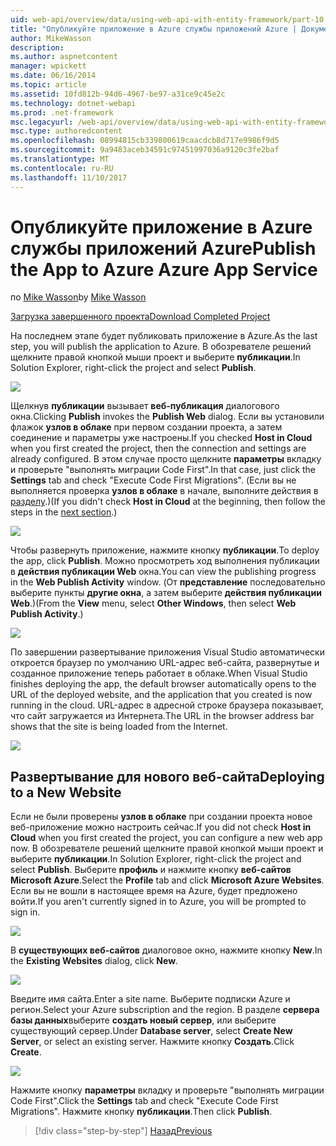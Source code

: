 ```yaml
---
uid: web-api/overview/data/using-web-api-with-entity-framework/part-10
title: "Опубликуйте приложение в Azure службы приложений Azure | Документы Microsoft"
author: MikeWasson
description: 
ms.author: aspnetcontent
manager: wpickett
ms.date: 06/16/2014
ms.topic: article
ms.assetid: 10fd812b-94d6-4967-be97-a31ce9c45e2c
ms.technology: dotnet-webapi
ms.prod: .net-framework
msc.legacyurl: /web-api/overview/data/using-web-api-with-entity-framework/part-10
msc.type: authoredcontent
ms.openlocfilehash: 08994815cb339800619caacdcb8d717e9986f9d5
ms.sourcegitcommit: 9a9483aceb34591c97451997036a9120c3fe2baf
ms.translationtype: MT
ms.contentlocale: ru-RU
ms.lasthandoff: 11/10/2017
---
```

<a name="publish-the-app-to-azure-azure-app-service"></a><span data-ttu-id="4f2e3-102">Опубликуйте приложение в Azure службы приложений Azure</span><span class="sxs-lookup"><span data-stu-id="4f2e3-102">Publish the App to Azure Azure App Service</span></span>
====================
<span data-ttu-id="4f2e3-103">по [Mike Wasson](https://github.com/MikeWasson)</span><span class="sxs-lookup"><span data-stu-id="4f2e3-103">by [Mike Wasson](https://github.com/MikeWasson)</span></span>

[<span data-ttu-id="4f2e3-104">Загрузка завершенного проекта</span><span class="sxs-lookup"><span data-stu-id="4f2e3-104">Download Completed Project</span></span>](https://github.com/MikeWasson/BookService)

<span data-ttu-id="4f2e3-105">На последнем этапе будет публиковать приложение в Azure.</span><span class="sxs-lookup"><span data-stu-id="4f2e3-105">As the last step, you will publish the application to Azure.</span></span> <span data-ttu-id="4f2e3-106">В обозревателе решений щелкните правой кнопкой мыши проект и выберите **публикации**.</span><span class="sxs-lookup"><span data-stu-id="4f2e3-106">In Solution Explorer, right-click the project and select **Publish**.</span></span>

![](part-10/_static/image1.png)

<span data-ttu-id="4f2e3-107">Щелкнув **публикации** вызывает **веб-публикация** диалогового окна.</span><span class="sxs-lookup"><span data-stu-id="4f2e3-107">Clicking **Publish** invokes the **Publish Web** dialog.</span></span> <span data-ttu-id="4f2e3-108">Если вы установили флажок **узлов в облаке** при первом создании проекта, а затем соединение и параметры уже настроены.</span><span class="sxs-lookup"><span data-stu-id="4f2e3-108">If you checked **Host in Cloud** when you first created the project, then the connection and settings are already configured.</span></span> <span data-ttu-id="4f2e3-109">В этом случае просто щелкните **параметры** вкладку и проверьте &quot;выполнять миграции Code First&quot;.</span><span class="sxs-lookup"><span data-stu-id="4f2e3-109">In that case, just click the **Settings** tab and check &quot;Execute Code First Migrations&quot;.</span></span> <span data-ttu-id="4f2e3-110">(Если вы не выполняется проверка **узлов в облаке** в начале, выполните действия в [разделу](#new-website).)</span><span class="sxs-lookup"><span data-stu-id="4f2e3-110">(If you didn't check **Host in Cloud** at the beginning, then follow the steps in the [next section](#new-website).)</span></span>

[![](part-10/_static/image3.png)](part-10/_static/image2.png)

<span data-ttu-id="4f2e3-111">Чтобы развернуть приложение, нажмите кнопку **публикации**.</span><span class="sxs-lookup"><span data-stu-id="4f2e3-111">To deploy the app, click **Publish**.</span></span> <span data-ttu-id="4f2e3-112">Можно просмотреть ход выполнения публикации в **действия публикации Web** окна.</span><span class="sxs-lookup"><span data-stu-id="4f2e3-112">You can view the publishing progress in the **Web Publish Activity** window.</span></span> <span data-ttu-id="4f2e3-113">(От **представление** последовательно выберите пункты **другие окна**, а затем выберите **действия публикации Web**.)</span><span class="sxs-lookup"><span data-stu-id="4f2e3-113">(From the **View** menu, select **Other Windows**, then select **Web Publish Activity**.)</span></span>

![](part-10/_static/image4.png)

<span data-ttu-id="4f2e3-114">По завершении развертывание приложения Visual Studio автоматически откроется браузер по умолчанию URL-адрес веб-сайта, развернутые и созданное приложение теперь работает в облаке.</span><span class="sxs-lookup"><span data-stu-id="4f2e3-114">When Visual Studio finishes deploying the app, the default browser automatically opens to the URL of the deployed website, and the application that you created is now running in the cloud.</span></span> <span data-ttu-id="4f2e3-115">URL-адрес в адресной строке браузера показывает, что сайт загружается из Интернета.</span><span class="sxs-lookup"><span data-stu-id="4f2e3-115">The URL in the browser address bar shows that the site is being loaded from the Internet.</span></span>

[![](part-10/_static/image6.png)](part-10/_static/image5.png)

<a id="new-website"></a>
## <a name="deploying-to-a-new-website"></a><span data-ttu-id="4f2e3-116">Развертывание для нового веб-сайта</span><span class="sxs-lookup"><span data-stu-id="4f2e3-116">Deploying to a New Website</span></span>

<span data-ttu-id="4f2e3-117">Если не были проверены **узлов в облаке** при создании проекта новое веб-приложение можно настроить сейчас.</span><span class="sxs-lookup"><span data-stu-id="4f2e3-117">If you did not check **Host in Cloud** when you first created the project, you can configure a new web app now.</span></span> <span data-ttu-id="4f2e3-118">В обозревателе решений щелкните правой кнопкой мыши проект и выберите **публикации**.</span><span class="sxs-lookup"><span data-stu-id="4f2e3-118">In Solution Explorer, right-click the project and select **Publish**.</span></span> <span data-ttu-id="4f2e3-119">Выберите **профиль** и нажмите кнопку **веб-сайтов Microsoft Azure**.</span><span class="sxs-lookup"><span data-stu-id="4f2e3-119">Select the **Profile** tab and click **Microsoft Azure Websites**.</span></span> <span data-ttu-id="4f2e3-120">Если вы не вошли в настоящее время на Azure, будет предложено войти.</span><span class="sxs-lookup"><span data-stu-id="4f2e3-120">If you aren't currently signed in to Azure, you will be prompted to sign in.</span></span>

[![](part-10/_static/image8.png)](part-10/_static/image7.png)

<span data-ttu-id="4f2e3-121">В **существующих веб-сайтов** диалоговое окно, нажмите кнопку **New**.</span><span class="sxs-lookup"><span data-stu-id="4f2e3-121">In the **Existing Websites** dialog, click **New**.</span></span>

![](part-10/_static/image9.png)

<span data-ttu-id="4f2e3-122">Введите имя сайта.</span><span class="sxs-lookup"><span data-stu-id="4f2e3-122">Enter a site name.</span></span> <span data-ttu-id="4f2e3-123">Выберите подписки Azure и регион.</span><span class="sxs-lookup"><span data-stu-id="4f2e3-123">Select your Azure subscription and the region.</span></span> <span data-ttu-id="4f2e3-124">В разделе **сервера базы данных**выберите **создать новый сервер**, или выберите существующий сервер.</span><span class="sxs-lookup"><span data-stu-id="4f2e3-124">Under **Database server**, select **Create New Server**, or select an existing server.</span></span> <span data-ttu-id="4f2e3-125">Нажмите кнопку **Создать**.</span><span class="sxs-lookup"><span data-stu-id="4f2e3-125">Click **Create**.</span></span>

[![](part-10/_static/image11.png)](part-10/_static/image10.png)

<span data-ttu-id="4f2e3-126">Нажмите кнопку **параметры** вкладку и проверьте &quot;выполнять миграции Code First&quot;.</span><span class="sxs-lookup"><span data-stu-id="4f2e3-126">Click the **Settings** tab and check &quot;Execute Code First Migrations&quot;.</span></span> <span data-ttu-id="4f2e3-127">Нажмите кнопку **публикации**.</span><span class="sxs-lookup"><span data-stu-id="4f2e3-127">Then click **Publish**.</span></span>

>[!div class="step-by-step"]
[<span data-ttu-id="4f2e3-128">Назад</span><span class="sxs-lookup"><span data-stu-id="4f2e3-128">Previous</span></span>](part-9.md)
